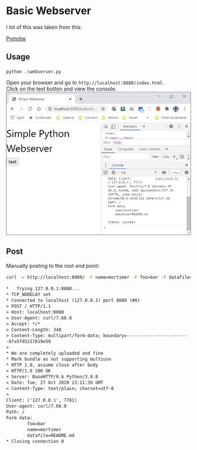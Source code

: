 # Basic Webserver

I lot of this was taken from this:  

[Pymotw](https://pymotw.com/3/http.server/)

## Usage

`python .\webserver.py`

Open your browser and go to `http://localhost:8080/index.html`.   
Click on the test button and view the console.  
![Sample](browser.png)

## Post

Manually posting to the root end point:  

```sh
curl -v http://localhost:8080/ -F name=mortimer -F foo=bar -F datafile=README.md
```

```log
*   Trying 127.0.0.1:8080...
* TCP_NODELAY set
* Connected to localhost (127.0.0.1) port 8080 (#0)
> POST / HTTP/1.1
> Host: localhost:8080
> User-Agent: curl/7.68.0
> Accept: */*
> Content-Length: 348
> Content-Type: multipart/form-data; boundary=------------------------6fa5fd5217819e59
>
* We are completely uploaded and fine
* Mark bundle as not supporting multiuse
* HTTP 1.0, assume close after body
< HTTP/1.0 200 OK
< Server: BaseHTTP/0.6 Python/3.9.0
< Date: Tue, 27 Oct 2020 23:11:39 GMT
< Content-Type: text/plain; charset=utf-8
<
Client: ('127.0.0.1', 7781)
User-agent: curl/7.68.0
Path: /
Form data:
        foo=bar
        name=mortimer
        datafile=README.md
* Closing connection 0
```